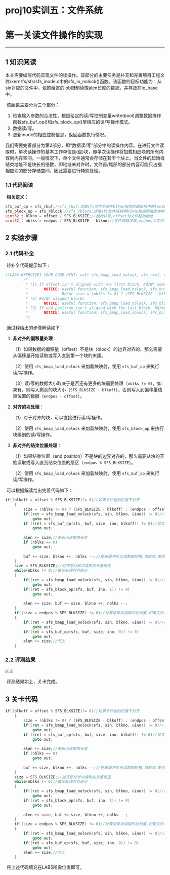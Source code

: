 # proj10实训五：**文件系统**

# 第一关读文件操作的实现

------

## 1 知识阅读

​	本关需要编写代码实现文件的读操作。该部分的主要任务是补充和完善项目工程文件/kern/fs/sfs/sfs_inode.c中的sfs_io_nolock()函数。该函数的目标功能为：从sin对应的文件中，依照给定的iob限制读取alen长度的数据，并存放在io_base中。

​	该函数主要分为三个部分：

1. 检查输入参数的合法性，根据给定的读/写控制变量write(bool)调整数据操作函数sfs_buf_op()和sfs_block_op()至相应的读/写操作模式。
2. 数据读/写。
3. 更新inode的相应控制信息，返回函数执行情况。

​	我们需要完善部分为第2部分，即“数据读/写”部分中的读操作内容。在进行文件读取时，单次读操作的基本工作单位是(盘)块，即单次读操作将加载相应块的所有内容到内存空间。一般情况下，单个文件通常会存储在若干个块上。当文件的起始或结束地址不是块长的倍数，即地址未对齐时，文件首/尾部的部分内容可能只占据相应块的部分存储空间，因此需要进行特殊处理。

### 1.1 代码阅读

​	**相关定义：**

```c
sfs_buf_op = sfs_rbuf;//sfs_rbuf:读取sfs文件系统中blkno指向的磁盘块中的len长度数据,并存放在buf指针指向的区域
sfs_block_op = sfs_rblock;//sfs_rblock:读取sfs文件系统中blkno指向的磁盘块中连续的nblks个块数据,并存放在buf指针指向的区域
uint32_t blkno = offset / SFS_BLKSIZE;//起始块号,offset为文件起始地址
uint32_t nblks = endpos / SFS_BLKSIZE - blkno;//文件跨越块数,endpos为文件结束地址
```

## 2 实验步骤

### 2.1 代码补全

​	待补全代码提示如下：

```c
//LAB4:EXERCISE1 YOUR CODE HINT: call sfs_bmap_load_nolock, sfs_rbuf, sfs_rblock,etc. read different kind of blocks in file
        /*
         * (1) If offset isn't aligned with the first block, Rd/Wr some content from offset to the end of the first block
         *       NOTICE: useful function: sfs_bmap_load_nolock, sfs_buf_op
         *               Rd/Wr size = (nblks != 0) ? (SFS_BLKSIZE - blkoff) : (endpos - offset)
         * (2) Rd/Wr aligned blocks 
         *       NOTICE: useful function: sfs_bmap_load_nolock, sfs_block_op
         * (3) If end position isn't aligned with the last block, Rd/Wr some content from begin to the (endpos % SFS_BLKSIZE) of the last block
         *       NOTICE: useful function: sfs_bmap_load_nolock, sfs_buf_op      
         */
```

​	通过释给出的步骤解读如下：

1. **非对齐的偏移量处理**：

   （1）如果数据的偏移量（offset）不是块（block）的边界对齐的，那么需要从偏移量开始读取或写入直到第一个块的末尾。

   （2）使用 `sfs_bmap_load_nolock` 来加载块映射，使用 `sfs_buf_op` 来执行读/写操作。

   （3）读/写的数据大小取决于是否还有更多的块需要处理（`nblks != 0`），如果有，则写入剩余的块大小（`SFS_BLKSIZE - blkoff`），否则写入到偏移量结束位置的数据（`endpos - offset`）。

2. **对齐的块处理**：

   （1）对于对齐的块，可以直接进行读/写操作。

   （2）使用 `sfs_bmap_load_nolock` 来加载块映射，使用 `sfs_block_op` 来执行块级别的读/写操作。

3. **非对齐的结束位置处理**：

   （1）如果结束位置（end position）不是块的边界对齐的，那么需要从块的开始读取或写入直到结束位置的扇区（`endpos % SFS_BLKSIZE`）。

   （2）使用 `sfs_bmap_load_nolock` 来加载块映射，使用 `sfs_buf_op` 来执行读/写操作。

​	可以根据解读给出完善代码如下：

```c
if((blkoff = offset % SFS_BLKSIZE)!= 0)//如果文件起始位置不对齐
    { 
        size = (nblks != 0) ? (SFS_BLKSIZE - blkoff) : (endpos - offset);//计算起始块需要读取的块长度
        if((ret = sfs_bmap_load_nolock(sfs, sin, blkno, &ino)) != 0)//计算文件索引号
            goto out;
        if ((ret = sfs_buf_op(sfs, buf, size, ino, blkoff)) != 0)//读文件
            goto out;
        
        alen += size;//更新已读取块长度
        if (nblks == 0)
            goto out;
        
        buf += size, blkno ++, nblks --;//更新缓冲区已读数据规模,当前块,剩余读取块数量
    }
    size = SFS_BLKSIZE;//对齐部分单次读取块长度恒定
    while(nblks != 0)//循环处理对齐部分
    {
        if((ret = sfs_bmap_load_nolock(sfs, sin, blkno, &ino)) != 0)//同上
            goto out;
        if((ret = sfs_block_op(sfs, buf, ino, 1)) != 0)
            goto out;
        
        alen += size, buf += size, blkno ++, nblks --;
    }
    if((size = endpos % SFS_BLKSIZE) != 0)//计算结束块读取的块长度,如果文件结束位置不对齐
    {
        if((ret = sfs_bmap_load_nolock(sfs, sin, blkno, &ino)) != 0)//同上
            goto out;
        if((ret = sfs_buf_op(sfs, buf, size, ino, 0)) != 0)
            goto out;
        alen += size;//同上
    }
```

### 2.2 评测结果

<img src="F:\study\操作系统\OS_comp\picture\lab511.png" style="zoom:67%;" />

<img src="F:\study\操作系统\OS_comp\picture\lab512.png" style="zoom:67%;" />

​	评测结果如上，关卡完成。

## 3 关卡代码

```c
if((blkoff = offset % SFS_BLKSIZE)!= 0)//如果文件起始位置不对齐
    { 
        size = (nblks != 0) ? (SFS_BLKSIZE - blkoff) : (endpos - offset);//计算起始块需要读取的块长度
        if((ret = sfs_bmap_load_nolock(sfs, sin, blkno, &ino)) != 0)//计算文件索引号
            goto out;
        if ((ret = sfs_buf_op(sfs, buf, size, ino, blkoff)) != 0)//读文件
            goto out;
        
        alen += size;//更新已读取块长度
        if (nblks == 0)
            goto out;
        
        buf += size, blkno ++, nblks --;//更新缓冲区已读数据规模,当前块,剩余读取块数量
    }
    size = SFS_BLKSIZE;//对齐部分单次读取块长度恒定
    while(nblks != 0)//循环处理对齐部分
    {
        if((ret = sfs_bmap_load_nolock(sfs, sin, blkno, &ino)) != 0)//同上
            goto out;
        if((ret = sfs_block_op(sfs, buf, ino, 1)) != 0)
            goto out;
        
        alen += size, buf += size, blkno ++, nblks --;
    }
    if((size = endpos % SFS_BLKSIZE) != 0)//计算结束块读取的块长度,如果文件结束位置不对齐
    {
        if((ret = sfs_bmap_load_nolock(sfs, sin, blkno, &ino)) != 0)//同上
            goto out;
        if((ret = sfs_buf_op(sfs, buf, size, ino, 0)) != 0)
            goto out;
        alen += size;//同上
    }
```

​	将上述代码填充在LAB5所需位置即可。